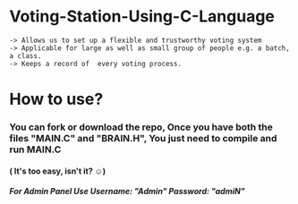 # Voting-Station-Using-C-Language

    -> Allows us to set up a flexible and trustworthy voting system
    -> Applicable for large as well as small group of people e.g. a batch, a class.
    -> Keeps a record of  every voting process.

# How to use?
### You can fork or download the repo, Once you have both the files "MAIN.C" and "BRAIN.H", You just need to compile and run MAIN.C
#### ( It's too easy, isn't it? ☺)
##### For Admin Panel Use Username: "Admin" Password: "admiN"
